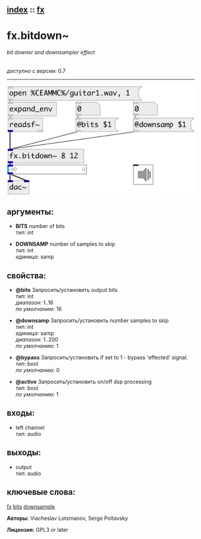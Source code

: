 [index](index.html) :: [fx](category_fx.html)
---

# fx.bitdown~

###### bit downer and downsampler effect

*доступно с версии:* 0.7

---




[![example](../examples/img/fx.bitdown~.jpg)](../examples/pd/fx.bitdown~.pd)



## аргументы:

* **BITS**
number of bits<br>
_тип:_ int<br>

* **DOWNSAMP**
number of samples to skip<br>
_тип:_ int<br>
_единица:_ samp<br>





## свойства:

* **@bits** 
Запросить/установить output bits<br>
_тип:_ int<br>
_диапазон:_ 1..16<br>
_по умолчанию:_ 16<br>

* **@downsamp** 
Запросить/установить number samples to skip<br>
_тип:_ int<br>
_единица:_ samp<br>
_диапазон:_ 1..200<br>
_по умолчанию:_ 1<br>

* **@bypass** 
Запросить/установить if set to 1 - bypass &#39;effected&#39; signal.<br>
_тип:_ bool<br>
_по умолчанию:_ 0<br>

* **@active** 
Запросить/установить on/off dsp processing<br>
_тип:_ bool<br>
_по умолчанию:_ 1<br>



## входы:

* left channel<br>
_тип:_ audio



## выходы:

* output<br>
_тип:_ audio



## ключевые слова:

[fx](keywords/fx.html)
[bits](keywords/bits.html)
[downsample](keywords/downsample.html)






**Авторы:** Viacheslav Lotsmanov, Serge Poltavsky




**Лицензия:** GPL3 or later





